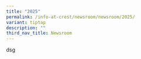 ```yaml
---
title: "2025"
permalink: /info-at-crest/newsroom/newsroom/2025/
variant: tiptap
description: ""
third_nav_title: Newsroom
---
```

<p>dsg</p>